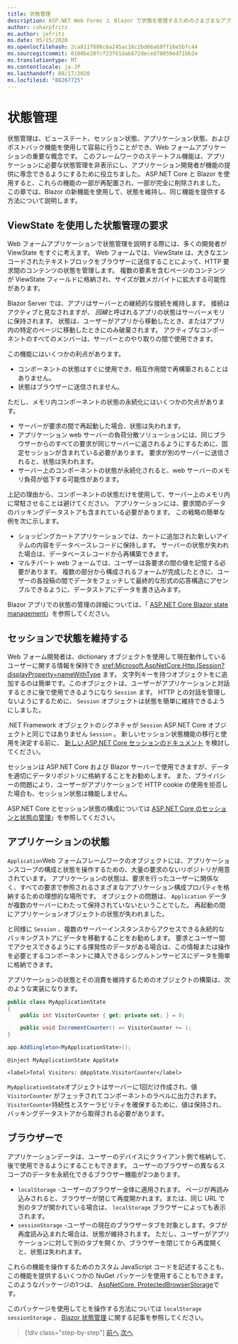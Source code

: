 ```yaml
---
title: 状態管理
description: ASP.NET Web Forms と Blazor で状態を管理するためのさまざまなアプローチについて説明します。
author: csharpfritz
ms.author: jefritz
ms.date: 05/15/2020
ms.openlocfilehash: 2ca811f886c6a245ac16c2bd66a68ff16e5bfc44
ms.sourcegitcommit: 0100be20fcf23f61dab672deced70059ed71bb2e
ms.translationtype: MT
ms.contentlocale: ja-JP
ms.lasthandoff: 08/17/2020
ms.locfileid: "88267725"
---
```

# <a name="state-management"></a>状態管理

状態管理は、ビューステート、セッション状態、アプリケーション状態、およびポストバック機能を使用して容易に行うことができ、Web フォームアプリケーションの重要な概念です。 このフレームワークのステートフル機能は、アプリケーションに必要な状態管理を非表示にし、アプリケーション開発者が機能の提供に専念できるようにするために役立ちました。 ASP.NET Core と Blazor を使用すると、これらの機能の一部が再配置され、一部が完全に削除されました。 この章では、Blazor の新機能を使用して、状態を維持し、同じ機能を提供する方法について説明します。

## <a name="request-state-management-with-viewstate"></a>ViewState を使用した状態管理の要求

Web フォームアプリケーションで状態管理を説明する際には、多くの開発者が ViewState をすぐに考えます。 Web フォームでは、ViewState は、大きなエンコードされたテキストブロックをブラウザーに送信することによって、HTTP 要求間のコンテンツの状態を管理します。 複数の要素を含むページのコンテンツが ViewState フィールドに格納され、サイズが数メガバイトに拡大する可能性があります。

Blazor Server では、アプリはサーバーとの継続的な接続を維持します。 接続はアクティブと見なされますが、 *回線*と呼ばれるアプリの状態はサーバーメモリに保持されます。 状態は、ユーザーがアプリから移動したとき、またはアプリ内の特定のページに移動したときにのみ破棄されます。 アクティブなコンポーネントのすべてのメンバーは、サーバーとのやり取りの間で使用できます。

この機能にはいくつかの利点があります。

- コンポーネントの状態はすぐに使用でき、相互作用間で再構築されることはありません。
- 状態はブラウザーに送信されません。

ただし、メモリ内コンポーネントの状態の永続化にはいくつかの欠点があります。

- サーバーが要求の間で再起動した場合、状態は失われます。
- アプリケーション web サーバーの負荷分散ソリューションには、同じブラウザーからのすべての要求が同じサーバーに返されるようにするために、固定セッションが含まれている必要があります。 要求が別のサーバーに送信されると、状態は失われます。
- サーバー上のコンポーネントの状態が永続化されると、web サーバーのメモリ負荷が低下する可能性があります。

上記の理由から、コンポーネントの状態だけを使用して、サーバー上のメモリ内に常駐させることは避けてください。 アプリケーションには、要求間のデータのバッキングデータストアも含まれている必要があります。 この戦略の簡単な例を次に示します。

- ショッピングカートアプリケーションでは、カートに追加された新しいアイテムの内容をデータベースレコードに保持します。 サーバーの状態が失われた場合は、データベースレコードから再構築できます。
- マルチパート web フォームでは、ユーザーは各要求の間の値を記憶する必要があります。 複数の部分から構成されるフォームが完成したときに、ユーザーの各投稿の間でデータをフェッチして最終的な形式の応答構造にアセンブルできるように、データストアにデータを書き込みます。

Blazor アプリでの状態の管理の詳細については、「 [ASP.NET Core Blazor state management](/aspnet/core/blazor/state-management)」を参照してください。

## <a name="maintain-state-with-session"></a>セッションで状態を維持する

Web フォーム開発者は、dictionary オブジェクトを使用して現在動作しているユーザーに関する情報を保持でき <xref:Microsoft.AspNetCore.Http.ISession?displayProperty=nameWithType> ます。 文字列キーを持つオブジェクトをに追加するのは簡単です。このオブジェクトは、ユーザーがアプリケーションと対話するときに後で使用できるようになり `Session` ます。 HTTP との対話を管理しないようにするために、 `Session` オブジェクトは状態を簡単に維持できるようにしました。

.NET Framework オブジェクトのシグネチャが `Session` ASP.NET Core オブジェクトと同じではありません `Session` 。 新しいセッション状態機能の移行と使用を決定する前に、 [新しい ASP.NET Core セッションのドキュメント](/dotnet/api/microsoft.aspnetcore.http.isession) を検討してください。

セッションは ASP.NET Core および Blazor サーバーで使用できますが、データを適切にデータリポジトリに格納することをお勧めします。 また、プライバシーの問題により、ユーザーがアプリケーションで HTTP cookie の使用を拒否した場合も、セッション状態は機能しません。

ASP.NET Core とセッション状態の構成については [ASP.NET Core のセッションと状態の管理](/aspnet/core/fundamentals/app-state#session-state)」を参照してください。

## <a name="application-state"></a>アプリケーションの状態

`Application`Web フォームフレームワークのオブジェクトには、アプリケーションスコープの構成と状態を操作するための、大量の要求のないリポジトリが用意されています。 アプリケーションの状態は、要求を行ったユーザーに関係なく、すべての要求で参照されるさまざまなアプリケーション構成プロパティを格納するための理想的な場所です。 オブジェクトの問題は、 `Application` データが複数のサーバーにわたって保持されていないということでした。 再起動の間にアプリケーションオブジェクトの状態が失われました。

と同様に `Session` 、複数のサーバーインスタンスからアクセスできる永続的なバッキングストアにデータを移動することをお勧めします。 要求とユーザー間でアクセスできるようにする揮発性のデータがある場合は、この情報または操作を必要とするコンポーネントに挿入できるシングルトンサービスにデータを簡単に格納できます。

アプリケーションの状態とその消費を維持するためのオブジェクトの構築は、次のような実装になります。

```csharp
public class MyApplicationState
{
    public int VisitorCounter { get; private set; } = 0;

    public void IncrementCounter() => VisitorCounter += 1;
}
```

```csharp
app.AddSingleton<MyApplicationState>();
```

```razor
@inject MyApplicationState AppState

<label>Total Visitors: @AppState.VisitorCounter</label>
```

`MyApplicationState`オブジェクトはサーバーに1回だけ作成され、値 `VisitorCounter` がフェッチされてコンポーネントのラベルに出力されます。 `VisitorCounter`持続性とスケーラビリティを確保するために、値は保持され、バッキングデータストアから取得される必要があります。

## <a name="in-the-browser"></a>ブラウザーで

アプリケーションデータは、ユーザーのデバイスにクライアント側で格納して、後で使用できるようにすることもできます。 ユーザーのブラウザーの異なるスコープのデータを永続化できるブラウザー機能が2つあります。

- `localStorage` -ユーザーのブラウザー全体に適用されます。 ページが再読み込みされると、ブラウザーが閉じて再度開かれます。または、同じ URL で別のタブが開かれている場合は、 `localStorage` ブラウザーによっても表示されます。
- `sessionStorage` -ユーザーの現在のブラウザータブを対象とします。タブが再度読み込まれた場合は、状態が維持されます。 ただし、ユーザーがアプリケーションに対して別のタブを開くか、ブラウザーを閉じてから再度開くと、状態は失われます。

これらの機能を操作するためのカスタム JavaScript コードを記述することも、この機能を提供するいくつかの NuGet パッケージを使用することもできます。 このようなパッケージの1つは、 [AspNetCore. ProtectedBrowserStorage](https://www.nuget.org/packages/Microsoft.AspNetCore.ProtectedBrowserStorage)です。

このパッケージを使用してとを操作する方法については `localStorage` `sessionStorage` 、 [Blazor 状態管理](/aspnet/core/blazor/state-management#protected-browser-storage-experimental-package) に関する記事を参照してください。

>[!div class="step-by-step"]
>[前へ](pages-routing-layouts.md)
>[次へ](forms-validation.md)
